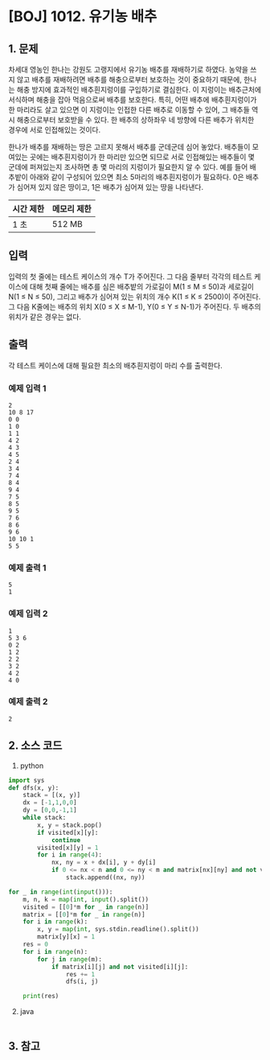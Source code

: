 # [BOJ] 1012. 유기농 배추

## 1. 문제

차세대 영농인 한나는 강원도 고랭지에서 유기농 배추를 재배하기로 하였다. 농약을 쓰지 않고 배추를 재배하려면 배추를 해충으로부터 보호하는 것이 중요하기 때문에, 한나는 해충 방지에 효과적인 배추흰지렁이를 구입하기로 결심한다. 이 지렁이는 배추근처에 서식하며 해충을 잡아 먹음으로써 배추를 보호한다. 특히, 어떤 배추에 배추흰지렁이가 한 마리라도 살고 있으면 이 지렁이는 인접한 다른 배추로 이동할 수 있어, 그 배추들 역시 해충으로부터 보호받을 수 있다. 한 배추의 상하좌우 네 방향에 다른 배추가 위치한 경우에 서로 인접해있는 것이다.

한나가 배추를 재배하는 땅은 고르지 못해서 배추를 군데군데 심어 놓았다. 배추들이 모여있는 곳에는 배추흰지렁이가 한 마리만 있으면 되므로 서로 인접해있는 배추들이 몇 군데에 퍼져있는지 조사하면 총 몇 마리의 지렁이가 필요한지 알 수 있다. 예를 들어 배추밭이 아래와 같이 구성되어 있으면 최소 5마리의 배추흰지렁이가 필요하다. 0은 배추가 심어져 있지 않은 땅이고, 1은 배추가 심어져 있는 땅을 나타낸다.


| 시간 제한 | 메모리 제한 |
|:------|:-------| 
| 1 초   | 512 MB |


## 입력

입력의 첫 줄에는 테스트 케이스의 개수 T가 주어진다. 그 다음 줄부터 각각의 테스트 케이스에 대해 첫째 줄에는 배추를 심은 배추밭의 가로길이 M(1 ≤ M ≤ 50)과 세로길이 N(1 ≤ N ≤ 50), 그리고 배추가 심어져 있는 위치의 개수 K(1 ≤ K ≤ 2500)이 주어진다. 그 다음 K줄에는 배추의 위치 X(0 ≤ X ≤ M-1), Y(0 ≤ Y ≤ N-1)가 주어진다. 두 배추의 위치가 같은 경우는 없다.


## 출력

각 테스트 케이스에 대해 필요한 최소의 배추흰지렁이 마리 수를 출력한다.


### 예제 입력 1

```
2
10 8 17
0 0
1 0
1 1
4 2
4 3
4 5
2 4
3 4
7 4
8 4
9 4
7 5
8 5
9 5
7 6
8 6
9 6
10 10 1
5 5
```

### 예제 출력 1

```
5
1
```


### 예제 입력 2

```
1
5 3 6
0 2
1 2
2 2
3 2
4 2
4 0
```

### 예제 출력 2

```
2
```


## 2. 소스 코드

1. python

```python
import sys
def dfs(x, y):
    stack = [(x, y)]
    dx = [-1,1,0,0]
    dy = [0,0,-1,1]
    while stack:
        x, y = stack.pop()
        if visited[x][y]:
            continue
        visited[x][y] = 1
        for i in range(4):
            nx, ny = x + dx[i], y + dy[i]
            if 0 <= nx < n and 0 <= ny < m and matrix[nx][ny] and not visited[nx][ny]:
                stack.append((nx, ny))

for _ in range(int(input())):
    m, n, k = map(int, input().split())
    visited = [[0]*m for _ in range(n)]
    matrix = [[0]*m for _ in range(n)]
    for i in range(k):
        x, y = map(int, sys.stdin.readline().split())
        matrix[y][x] = 1
    res = 0
    for i in range(n):
        for j in range(m):
            if matrix[i][j] and not visited[i][j]:
                res += 1
                dfs(i, j)

    print(res)
```

2. java

```java

```


## 3. 참고

```

```




